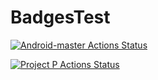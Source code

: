 # BadgesTest

[![Android-master Actions Status](https://github.com/AndreSand/BornInApp/workflows/android-master/badge.svg)](https://github.com/AndreSand/BornInApp/actions)

[![Project P Actions Status](https://app.celfocus.com/gitlab/QA/projects/qa-projects-pluma-project-p/workflows/project-p//badge.svg)](https://app.celfocus.com/gitlab/QA/projects/actions)

